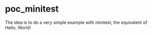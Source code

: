 # poc_minitest

The idea is to do a very simple example with minitest, the equivalent of Hello, World!
